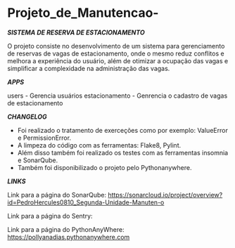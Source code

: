 # Projeto_de_Manutencao-
***SISTEMA DE RESERVA DE ESTACIONAMENTO***

O projeto consiste no desenvolvimento de um sistema para gerenciamento de reservas de vagas de estacionamento,
onde o mesmo reduz conflitos e melhora a experiência do usuário, além de otimizar a ocupação das vagas
e simplificar a complexidade na administração das vagas.

***APPS***

users - Gerencia usuários
estacionamento - Genrencia o cadastro de vagas de estacionamento

***CHANGELOG***

- Foi realizado o tratamento de exerceções como por exemplo: ValueError e PermissionError.
- A limpeza do código com as ferramentas: Flake8, Pylint.
- Além disso também foi realizado os testes com as ferramentas insomnia e SonarQube.
- Também foi disponibilizado o projeto pelo Pythonanywhere.

***LINKS***

Link para a página do SonarQube:
https://sonarcloud.io/project/overview?id=PedroHercules0810_Segunda-Unidade-Manuten-o

Link para a página do Sentry:


Link para a página do PythonAnyWhere:
https://pollyanadias.pythonanywhere.com
